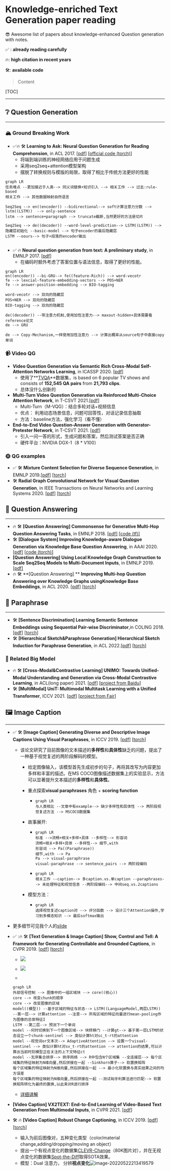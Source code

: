 # Knowledge-enriched Text Generation paper reading

😎 Awesome list of papers about knowledge-enhanced Question generation with notes.

:white_check_mark: : **already reading carefully**

:fire:: **high citation in recent years**

:hammer_and_wrench:: **available code**



> Content

[TOC]



---

## :grey_question: Question Generation

---

### :mountain_snow: Ground Breaking Work

* :white_check_mark::fire: :hammer_and_wrench: **Learning to Ask: Neural Question Generation for Reading Comprehension**, in ACL 2017. [[pdf]](https://arxiv.org/abs/1705.00106) [[official code (torch)](https://github.com/xinyadu/nqg)]
  * 将端到端训练的神经网络应用于问题生成
  * 采用seq2seq+attention模型架构
  * 摆脱了转换规则与模版的局限，取得了相比于传统方法更好的性能

```mermaid
graph LR
任务难点 --更加接近于人类--> 同义词替换+知识引入 --> 相关工作 --> 过去:rule-based 
相关工作 --> 其他数据映射自然语言

Seq2Seq --> en((encoder)) --bidirectional--> soft计算注意力分数 --> lstm((LSTM))  --> only-sentence
lstm --> sentence+paragraph --> truncate截断,当然更好的方法是切片

Seq2Seq --> de((decoder)) --word-level-prediction--> LSTM((LSTM)) --> 隐藏层初始化 --basic-model --> 句子encoder的最后隐藏层
LSTM --oours--> 句子+段落的encoder输出


```



* :white_check_mark: :fire: **Neural question generation from text: A preliminary study**, in EMNLP 2017. [[pdf](https://arxiv.org/abs/1704.01792)] 
  * 在编码时额外考虑了答案位置与语法信息，取得了更好的性能。

```mermaid
graph LR
en((encoder)) --bi-GRU--> fe((feature-Rich)) --> word-vecotr
fe --> lexcial-feature-embedding-vectors --> POS+NER
fe --> answer-position-embedding --> BIO-tagging

word-vecotr --> 双向的隐藏层
POS+NER --> 双向的隐藏层
BIO-tagging --> 双向的隐藏层

de((decoder)) --带注意力机制,使用加性注意力--> maxout-hidden+具体需要看reference论文
de --> GRU

de --> Copy-Mechanism,一样使用加性注意力 --> 计算出概率从source句子中直接copy单词
```



### :video_camera: Video QG

* **Video Question Generation via Semantic Rich Cross-Modal Self-Attention Networks Learning**, in ICASSP 2020. [[pdf](https://ieeexplore.ieee.org/document/9053476)]
  * 使用了**[TVQA](https://paperswithcode.com/dataset/tvqa)**数据集，is based on 6 popular TV shows and consists of **152,545 QA pairs** from **21,793 clips**.
  * 总体没什么创新的
* **Multi-Turn Video Question Generation via Reinforced Multi-Choice Attention Network**, in T-CSVT 2021.[[pdf](https://ieeexplore.ieee.org/stamp/stamp.jsp?tp=&arnumber=9161024)]
  * Multi-Turn（M-VQG）：结合多轮对话+视频信息
  * 优点： 利用动态场景信息，问题可回答性，对话记录信息抽取
  * 方法：baseline方法，强化学习（看不懂）
* **End-to-End Video Question-Answer Generation with Generator-Pretester Network**, in T-CSVT 2021. [[pdf](https://arxiv.org/pdf/2101.01447.pdf)]
  * 引入一问一答的形式，生成问题和答案，然后测试答案是否正确
  * 硬件平台：NVIDIA DGX-1（8 * V100）

### :sun_with_face: QG examples

* :white_check_mark:  :hammer_and_wrench:  **Mixture Content Selection for Diverse Sequence Generation**, in EMNLP 2019.[[pdf](https://arxiv.org/abs/1909.01953)] [[torch](https://github.com/clovaai/FocusSeq2Seq)]
* :hammer_and_wrench: **Radial Graph Convolutional Network for Visual Question Generation**, in IEEE Transactions on Neural Networks and Learning Systems 2020. [[pdf](https://ieeexplore.ieee.org/document/9079208)] [[torch](https://github.com/Wangt-CN/VQG-GCN)]

## :bookmark_tabs: Question Answering

---

*  :fire:  :hammer_and_wrench: **[Question Answering] Commonsense for Generative Multi-Hop Question Answering Tasks**, in EMNLP 2018. [[pdf\]](https://arxiv.org/abs/1809.06309) [[code (tf)\]](https://github.com/yicheng-w/CommonSenseMultiHopQA)
* :hammer_and_wrench: **[Dialogue System] Improving Knowledge-aware Dialogue Generation via Knowledge Base Question Answering**, in AAAI 2020. [[pdf\]](https://arxiv.org/abs/1912.07491) [[code (torch)\]](https://github.com/siat-nlp/TransDG)
* **[Question Answering] Using Local Knowledge Graph Construction to Scale Seq2Seq Models to Multi-Document Inputs**, in EMNLP 2019. [[pdf\]](https://arxiv.org/abs/1910.08435)
* :fire: :hammer_and_wrench: **[Question Answering] ** **Improving Multi-hop Question Answering over Knowledge Graphs usingKnowledge Base Embeddings**, in ACL 2020. [[pdf](https://aclanthology.org/2020.acl-main.412/)] [[torch](https://github.com/malllabiisc/EmbedKGQA)]



## :book: Paraphrase

---



* :hammer_and_wrench: **[Sentence Discrimination] Learning Semantic Sentence Embeddings using Sequential Pair-wise Discriminator**,in COLING 2018. [[pdf](https://aclanthology.org/C18-1230/)] [[torch](https://github.com/badripatro/PQG)]
* :hammer_and_wrench: **[Hierarchical Sketch&Paraphrase Generation] Hierarchical Sketch Induction for Paraphrase Generation**, in ACL 2022.[[pdf](https://aclanthology.org/2022.acl-long.178.pdf)] [[torch](https://github.com/tomhosking/hrq-vae)]

### :whale2: Related Big Model

* :fire: :hammer_and_wrench: **[Cross-Modal&Contrastive Learning] UNIMO: Towards Unified-Modal Understanding and Generation via Cross-Modal Contrastive Learning**, in ACL(long paper) 2021. [[pdf](https://aclanthology.org/2021.acl-long.202/)] [[project from Baidu](https://unimo-ptm.github.io/)]
* :hammer_and_wrench: **[MultiModal] UniT: Multimodal Multitask Learning with a Unified Transformer**, ICCV 2021. [[pdf](https://openaccess.thecvf.com/content/ICCV2021/papers/Hu_UniT_Multimodal_Multitask_Learning_With_a_Unified_Transformer_ICCV_2021_paper.pdf)] [[project from Fair](https://mmf.sh/)]

## :framed_picture: Image Caption

---



* :white_check_mark: :hammer_and_wrench: **[Image Caption] Generating Diverse and Descriptive Image Captions Using Visual Paraphrases**, in ICCV 2019. [[pdf](https://ieeexplore.ieee.org/document/9010984)] [[torch](https://github.com/pkuliu/visual-paraphrases-captioning)]

  * 该论文研究了目前图像的文本描述的**多样性**和**具体性**缺乏的问题，提出了一种基于视觉复述的两阶段解码的模型。
    * 给定图像输入，该模型首先生成初步的句子，再将其改写为内容更加多样和丰富的描述。在MS COCO图像描述数据集上的实验显示，方法可以显著提升文本描述的**多样性**和**具体性**。

    * 重点探索**visual paraphrases** 角色 + **scoring function**
    
      * ```mermaid
        graph LR
        与人类相比 --文章中有example--> 缺少多样性和具体性 --> 两阶段视觉复述方法 --> MSCOCO数据集
        ```
    
    
    * 故事展开:
    
      * ```mermaid
        graph LR
        标准 -->流畅+相关+多样+具体 --多样性--> 形容词
        流畅+相关+多样+具体 --多样性--> 细节,with
        形容词 --> Pa((Paraphrase))
        细节,with --> Pa
        Pa --> visual-paraphrase
        visual-paraphrase --> sentence_pairs --> 两阶段编码
        ```
    
      * ```mermaid
        graph LR
        相关工作 --caption--> 多caption.vs.单caption --paraphrases--> 未处理特征和视觉信息 --两阶段编码--> 中间seq.vs.2captions 
        ```
    
    
    * 模型方法：
    
      * ```mermaid
        graph LR
        选择视觉复述caption对 --> 评分函数 --> 设计三个Attention操作,学习到多模态知识 --> 最后softmax输出
        ```
  
* 更多细节可见我个人的[slide](https://kdocs.cn/l/conDzdschwAn)


* :white_check_mark: ::fire: :hammer_and_wrench: **[Text Generation & Image Caption] Show, Control and Tell: A Framework for Generating Controllable and Grounded Captions**, in CVPR 2019. [[pdf](https://openaccess.thecvf.com/content_CVPR_2019/html/Cornia_Show_Control_and_Tell_A_Framework_for_Generating_Controllable_and_CVPR_2019_paper.html)] [[torch](https://github.com/aimagelab/show-control-and-tell)]

  
  * ![](https://s2.loli.net/2022/04/09/COnvomETrl6GRf2.png)
    
  * ![](https://s2.loli.net/2022/04/09/7ASmXcCazOh9GsU.png)
    
  * 
  
    ```mermaid
    graph LR
    外部信号控制 --> 图像中的一组区域块 --> core((核心))
    core --> 改变chunk的顺序
    core --> 改变图像的区域
    model((模型)) --基于区域的特征与状态--> LSTM((LanguageModel,两层LSTM)) --第一层--> 计算attention --注意--> 所有区域的特征向量进行mean-pooling作为图像的总体特征I
    LSTM --第二层--> 预测下一个单词
    model --何时切换到下一个图像区域--> 块转移门 --计算gt--> 基于第一层LSTM的状态设立一个chunk-sentinel --> 类似计算ht对sc_t-rt的attention
    model --视觉词or文本次--> AdaptiveAttention --> 设置一个visual-sentinel --> 类似计算ht对sv_t-rt的attention --> attention的结果,可以计算出当前时刻模型正在关注的上下文特征ct
    model --无序集合排序--> 排序网络 --> R中包含N个区域集 --全连接层--> 每个区域集的特征映射为N维向量,然后拼接在一起 --Sinkhorn算子--> 软置换矩阵 
    每个区域集的特征映射为N维向量,然后拼接在一起 --> 最小化软置换与真实结果之间的均方误差
    每个区域集的特征映射为N维向量,然后拼接在一起 --测试匈牙利算法进行匹配--> 软置换矩阵转化为最终的置换,以此来对R进行排序
    ```
  
  * [详细讲解](https://zhuanlan.zhihu.com/p/150667499)
  
* **[Video Caption] VX2TEXT: End-to-End Learning of Video-Based Text Generation From Multimodal Inputs**, in CVPR 2021. [[pdf](https://arxiv.org/abs/2101.12059)]

* :hammer_and_wrench: :fire: **[Video Caption] Robust Change Captioning**, in ICCV 2019. [[pdf](https://arxiv.org/pdf/1901.02527.pdf)] [[torch](https://github.com/Seth-Park/RobustChangeCaptioning)]


  * 输入为前后图像对，五种变化类型（color/material change,adding/dropping/moving an object）
  * 提出一个有视点变化的数据集[CLEVR-Change](https://cs.stanford.edu/people/jcjohns/clevr/)（80K图片对），并在无视点变化的数据集[Spot-the-Diff](https://github.com/harsh19/spot-the-diff)取得SOTA效果。
  * 模型：Dual 注意力， 分辨**视点变化**![image-20220522213419579](https://s2.loli.net/2022/05/22/fiUArgZIjlzw4p1.png)




